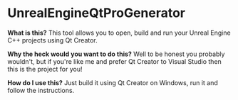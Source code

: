 # UnrealEngineQtProGenerator

<b>What is this?</b> This tool allows you to open, build and run your Unreal Engine C++ projects using Qt Creator.

<b>Why the heck would you want to do this?</b> 
Well to be honest you probably wouldn't, but if you're like me and prefer Qt Creator to Visual Studio then this is the project for you!

<b>How do I use this?</b> Just build it using Qt Creator on Windows, run it and follow the instructions.
